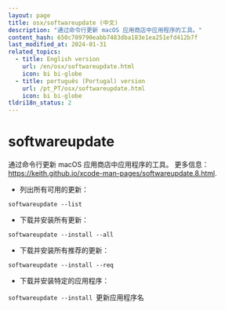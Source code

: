 ```yaml
---
layout: page
title: osx/softwareupdate (中文)
description: "通过命令行更新 macOS 应用商店中应用程序的工具。"
content_hash: 650c709790eabb7483dba183e1ea251efd412b7f
last_modified_at: 2024-01-31
related_topics:
  - title: English version
    url: /en/osx/softwareupdate.html
    icon: bi bi-globe
  - title: português (Portugal) version
    url: /pt_PT/osx/softwareupdate.html
    icon: bi bi-globe
tldri18n_status: 2
---
```

# softwareupdate

通过命令行更新 macOS 应用商店中应用程序的工具。
更多信息：<https://keith.github.io/xcode-man-pages/softwareupdate.8.html>.

- 列出所有可用的更新：

`softwareupdate --list`

- 下载并安装所有更新：

`softwareupdate --install --all`

- 下载并安装所有推荐的更新：

`softwareupdate --install --req`

- 下载并安装特定的应用程序：

`softwareupdate --install `<span class="tldr-var badge badge-pill bg-dark-lm bg-white-dm text-white-lm text-dark-dm font-weight-bold">更新应用程序名</span>
